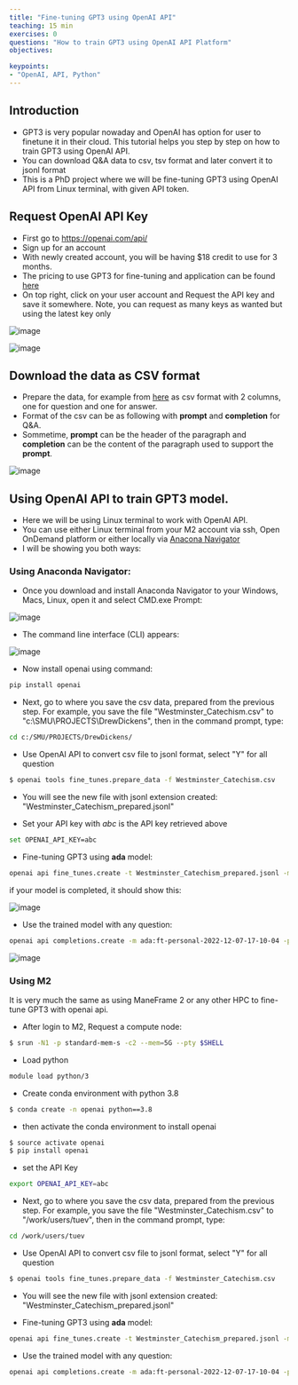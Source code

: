 ```yaml
---
title: "Fine-tuning GPT3 using OpenAI API"
teaching: 15 min
exercises: 0
questions: "How to train GPT3 using OpenAI API Platform"
objectives:

keypoints:
- "OpenAI, API, Python"
---
```



## Introduction
- GPT3 is very popular nowaday and OpenAI has option for user to finetune it in their cloud. This tutorial helps you step by step on how to train GPT3 using OpenAI API.
- You can download Q&A data to csv, tsv format and later convert it to jsonl format
- This is a PhD project where we will be fine-tuning GPT3 using OpenAI API from Linux terminal, with given API token.

## Request OpenAI API Key
- First go to https://openai.com/api/
- Sign up for an account
- With newly created account, you will be having $18 credit to use for 3 months.
- The pricing to use GPT3 for fine-tuning and application can be found [here](https://openai.com/api/pricing/)
- On top right, click on your user account and Request the API key and save it somewhere. Note, you can request as many keys as wanted but using the latest key only

![image](https://user-images.githubusercontent.com/43855029/206238091-bd697a28-0bdb-42fe-87ec-afc9a0d1cffe.png)

![image](https://user-images.githubusercontent.com/43855029/206237923-04fdf74a-dcac-40b1-ab73-524971053fdc.png)

## Download the data as CSV format
- Prepare the data, for example from [here](https://www.apuritansmind.com/westminster-standards/shorter-catechism/) as csv format with 2 columns, one for question and one for answer. 
- Format of the csv can be as following with **prompt** and **completion** for Q&A.
- Sommetime, **prompt** can be the header of the paragraph and **completion** can be the content of the paragraph used to support the **prompt**.

![image](https://user-images.githubusercontent.com/43855029/206238792-9592784e-b77e-4e1b-ab8f-ba781e1c7da5.png)

## Using OpenAI API to train GPT3 model.
- Here we will be using Linux terminal to work with OpenAI API.
- You can use either Linux terminal from your M2 account via ssh, Open OnDemand platform or either locally via [Anacona Navigator](https://www.anaconda.com/products/distribution)
- I will be showing you both ways:

### Using Anaconda Navigator:

- Once you download and install Anaconda Navigator to your Windows, Macs, Linux, open it and select CMD.exe Prompt:

![image](https://user-images.githubusercontent.com/43855029/206240284-5ff50174-246e-49ac-a78d-ba6731ff26c3.png)

- The command line interface (CLI) appears:

![image](https://user-images.githubusercontent.com/43855029/206240453-2dc45e56-765e-49e8-98c1-5391eaaf9d67.png)

- Now install openai using command:

```python
pip install openai
```

- Next, go to where you save the csv data, prepared from the previous step. For example, you save the file "Westminster_Catechism.csv" to "c:\SMU\PROJECTS\DrewDickens\", then in the command prompt, type:

```bash
cd c:/SMU/PROJECTS/DrewDickens/
```

- Use OpenAI API to convert csv file to jsonl format, select "Y" for all question

```bash
$ openai tools fine_tunes.prepare_data -f Westminster_Catechism.csv
```

- You will see the new file with jsonl extension created: "Westminster_Catechism_prepared.jsonl"

- Set your API key with *abc* is the API key retrieved above

```bash
set OPENAI_API_KEY=abc
```

- Fine-tuning GPT3 using **ada** model:

```bash
openai api fine_tunes.create -t Westminster_Catechism_prepared.jsonl -m ada
```

if your model is completed, it should show this:

![image](https://user-images.githubusercontent.com/43855029/206245060-5aa1f40c-228f-4c4a-92a8-ad03e1a4c259.png)

- Use the trained model with any question:

```bash
openai api completions.create -m ada:ft-personal-2022-12-07-17-10-04 -p "What are the punishments of sin in the world to come?"
```

![image](https://user-images.githubusercontent.com/43855029/206245604-fbce3c55-86a9-4d37-86ea-70e19da45bf2.png)

### Using M2

It is very much the same as using ManeFrame 2 or any other HPC to fine-tune GPT3 with openai api.

- After login to M2, Request a compute node:

```bash
$ srun -N1 -p standard-mem-s -c2 --mem=5G --pty $SHELL
```

- Load python

```bash
module load python/3
```

- Create conda environment with python 3.8 

```bash
$ conda create -n openai python==3.8
```

- then activate the conda environment to install openai 

```bash
$ source activate openai
$ pip install openai
```

- set the API Key

```bash
export OPENAI_API_KEY=abc
```

- Next, go to where you save the csv data, prepared from the previous step. For example, you save the file "Westminster_Catechism.csv" to "/work/users/tuev", then in the command prompt, type:

```bash
cd /work/users/tuev
```

- Use OpenAI API to convert csv file to jsonl format, select "Y" for all question

```bash
$ openai tools fine_tunes.prepare_data -f Westminster_Catechism.csv
```

- You will see the new file with jsonl extension created: "Westminster_Catechism_prepared.jsonl"

- Fine-tuning GPT3 using **ada** model:

```bash
openai api fine_tunes.create -t Westminster_Catechism_prepared.jsonl -m ada
```

- Use the trained model with any question:

```bash
openai api completions.create -m ada:ft-personal-2022-12-07-17-10-04 -p "What are the punishments of sin in the world to come?"
```
